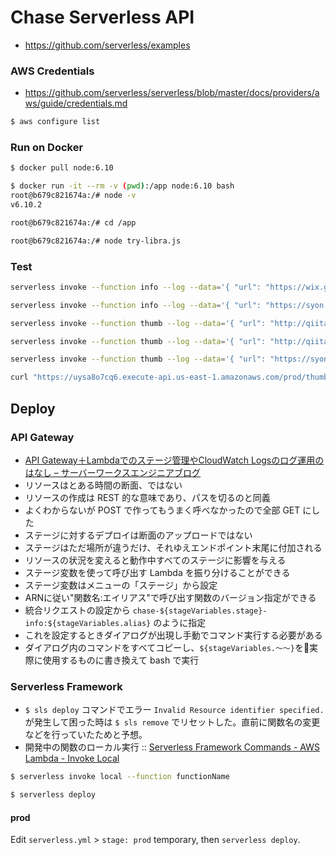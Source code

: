 Chase Serverless API
====================

- https://github.com/serverless/examples


### AWS Credentials

- https://github.com/serverless/serverless/blob/master/docs/providers/aws/guide/credentials.md

```bash
$ aws configure list
```

### Run on Docker

```bash
$ docker pull node:6.10

$ docker run -it --rm -v (pwd):/app node:6.10 bash
root@b679c821674a:/# node -v
v6.10.2

root@b679c821674a:/# cd /app

root@b679c821674a:/# node try-libra.js
```

### Test

```bash
serverless invoke --function info --log --data='{ "url": "https://wix.github.io/react-native-navigation/#/screen-api?id=poptorootparams-" }'
```

```bash
serverless invoke --function info --log --data='{ "url": "https://syon.github.io/refills/rid/1495884/" }'
```

```bash
serverless invoke --function thumb --log --data='{ "url": "http://qiita.com/clockmaker/items/2a6ba69ef6e452844adf", "pocket_id": "1698793461", "suggested": "https://qiita-image-store.s3.amazonaws.com/0/2544/8ecf3c51-3ee4-3d81-3666-8f421b2ea12a.jpeg"}'
```

```bash
serverless invoke --function thumb --log --data='{ "url": "http://qiita.com/szk3/items/298dfc8bb86ba802617f", "pocket_id": "1184649995", "suggested": "https://cdn.qiita.com/emoji/twemoji/unicode/1f617.png"}'
```

```bash
serverless invoke --function thumb --log --data='{ "url": "https://syon.github.io/refills/rid/1495884/", "pocket_id": "1761611352", "suggested": "undefined"}'
```

```bash
curl "https://uysa8o7cq6.execute-api.us-east-1.amazonaws.com/prod/thumb?url=http://yutoma233.hatenablog.com/entry/2017/04/28/073000&pocket_id=1719054137"
```

## Deploy

### API Gateway

- [API Gateway＋Lambdaでのステージ管理やCloudWatch Logsのログ運用のはなし – サーバーワークスエンジニアブログ](http://blog.serverworks.co.jp/tech/2017/02/01/apigateway-lambda-cloudwatchlogs/)
- リソースはとある時間の断面、ではない
- リソースの作成は REST 的な意味であり、パスを切るのと同義
- よくわからないが POST で作ってもうまく呼べなかったので全部 GET にした
- ステージに対するデプロイは断面のアップロードではない
- ステージはただ場所が違うだけ、それゆえエンドポイント末尾に付加される
- リソースの状況を変えると動作中すべてのステージに影響を与える
- ステージ変数を使って呼び出す Lambda を振り分けることができる
- ステージ変数はメニューの「ステージ」から設定
- ARNに従い"関数名:エイリアス"で呼び出す関数のバージョン指定ができる
- 統合リクエストの設定から `chase-${stageVariables.stage}-info:${stageVariables.alias}` のように指定
- これを設定するときダイアログが出現し手動でコマンド実行する必要がある
- ダイアログ内のコマンドをすべてコピーし、`${stageVariables.〜〜}`を実際に使用するものに書き換えて bash で実行

### Serverless Framework

- `$ sls deploy` コマンドでエラー `Invalid Resource identifier specified.`
  が発生して困った時は `$ sls remove` でリセットした。直前に関数名の変更などを行っていたためと予想。
- 開発中の関数のローカル実行 :: [Serverless Framework Commands \- AWS Lambda \- Invoke Local](https://serverless.com/framework/docs/providers/aws/cli-reference/invoke-local/)

```bash
$ serverless invoke local --function functionName
```

```bash
$ serverless deploy
```

#### prod

Edit `serverless.yml` > `stage: prod` temporary, then `serverless deploy`.
